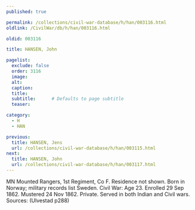 ```yaml
---
published: true

permalink: /collections/civil-war-database/h/han/003116.html
oldlink: /CivilWar/db/h/han/003116.html

oldid: 003116

title: HANSEN, John

pagelist:
  exclude: false
  order: 3116
  image: 
  alt:
  caption:
  title:
  subtitle:      # Defaults to page subtitle
  teaser:

category: 
  - H 
  - HAN

previous:
  title: HANSEN, Jens
  url: /collections/civil-war-database/h/han/003115.html  
next:
  title: HANSEN, John
  url: /collections/civil-war-database/h/han/003117.html   
---
```

MN Mounted Rangers, 1st Regiment, Co F. Residence not shown. Born in Norway; military records list Sweden. Civil War: Age 23. Enrolled 29 Sep 1862. Mustered 24 Nov 1862. Private. Served in both Indian and Civil wars. Sources: (Ulvestad p288)